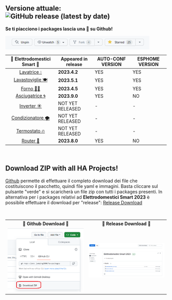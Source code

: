 ## Versione attuale: ![GitHub release (latest by date)](https://img.shields.io/github/v/release/jumping2000/ha-packages)

<b>Se ti piacciono i packages lascia una 🌟 su Github!</b>
<div><img width = "450" src="img/star.png"/></div>

| 📡 Elettrodomestici Smart 📶| Appeared in release | AUTO-CONF VERSION | ESPHOME VERSION |
| :---: | --- | --- | --- |
| [Lavatrice 💧](elettrodomestici_2023.md) | **2023.4.2** | YES | YES |
| [Lavastoviglie 🍽](elettrodomestici_2023.md) | **2023.5.1**| YES | YES |
| [Forno 👨‍🍳](elettrodomestici_2023md) | **2023.4.5** | YES | YES |
| [Asciugatrice 🌀](elettrodomestici_2023md) | **2023.9.0** | YES | NO |
| [Inverter ☀](#inverter) | NOT YET RELEASED | - | - |  
| [Condizionatore 🌪](#condizionatore) | NOT YET RELEASED | - | - | 
| [Termostato 🔥](#termostato)| NOT YET RELEASED | - | - |
| [Router 📶](network.md) | **2023.8.0** |  YES | NO |

<br>

## Download ZIP with all HA Projects!

[Github](https://github.com/jumping2000/ha-packages/tree/main/elettrodomestici_2023) permette di effettuare il completo download dei file che costituiscono il pacchetto, quindi file yaml e immagini. Basta cliccare sul pulsante "verde" e si scaricherà un file zip con tutti i packages presenti. In alternativa per i packages relativi ad **Elettrodomestici Smart 2023** è possibile effettuare il download per "release": [Release Download](https://github.com/jumping2000/ha-packages/releases)

<br>
<table align="center">
	<tr>
	    <th><center>🎫 Github Download 🎫</center></th>
        <th><center>🎫 Release Download 🎫</center></th>
	</tr>
  <tr>
      <td><div align=center><img width = 400 src="img/github_download.png"/></div></td>
      <td><div align=center><img width = 400 src="img/release_download.png"/></div></td>
  </tr>
</table>
